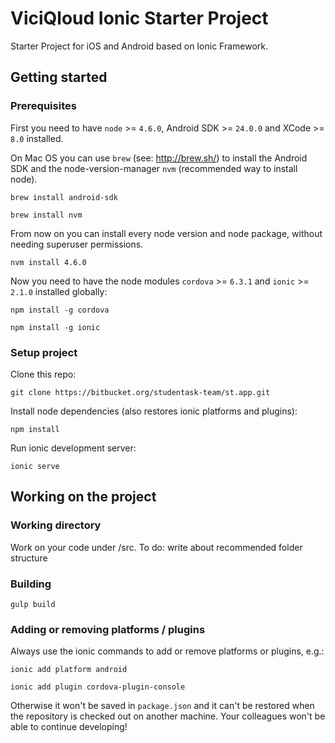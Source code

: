 # ViciQloud Ionic Starter Project
Starter Project for iOS and Android based on Ionic Framework.

## Getting started
### Prerequisites
First you need to have `node` >= `4.6.0`, Android SDK >= `24.0.0` and XCode >= `8.0` installed.

On Mac OS you can use `brew` (see: http://brew.sh/) to install the Android SDK and the node-version-manager `nvm` (recommended way to install node).
```
brew install android-sdk
```

```
brew install nvm
```

From now on you can install every node version and node package, without needing superuser permissions.
```
nvm install 4.6.0
```

Now you need to have the node modules `cordova` >= `6.3.1` and `ionic` >= `2.1.0` installed globally:
```
npm install -g cordova
```
```
npm install -g ionic
```

### Setup project
Clone this repo:
```
git clone https://bitbucket.org/studentask-team/st.app.git
```

Install node dependencies (also restores ionic platforms and plugins):
```
npm install
```

Run ionic development server:
```
ionic serve
```

## Working on the project

### Working directory
Work on your code under /src. To do: write about recommended folder structure

### Building
```
gulp build
```
### Adding or removing platforms / plugins
Always use the ionic commands to add or remove platforms or plugins, e.g.:
```
ionic add platform android
```
```
ionic add plugin cordova-plugin-console
```
Otherwise it won't be saved in `package.json` and it can't be restored when the repository is checked out on another machine. Your colleagues won't be able to continue developing!
